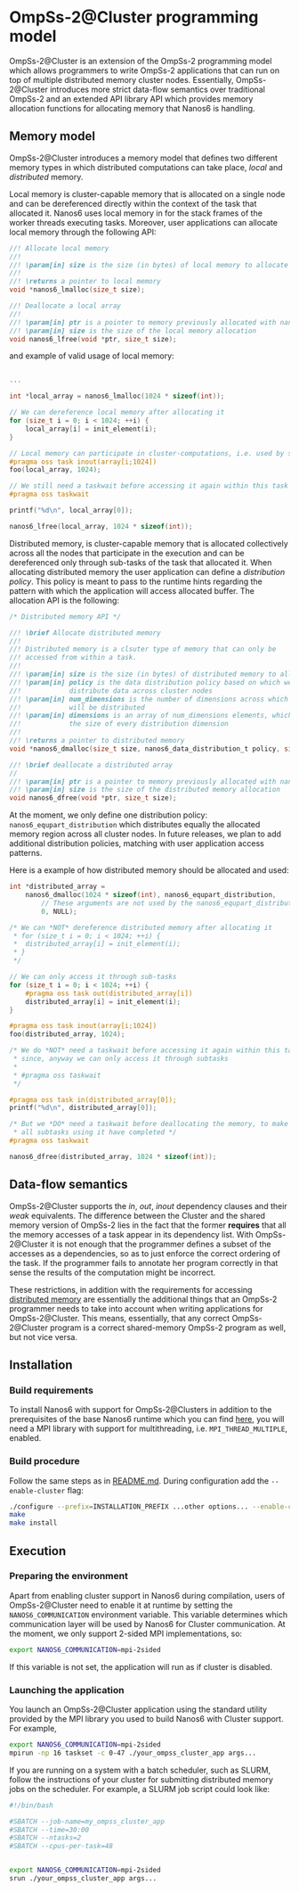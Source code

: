 # OmpSs-2@Cluster programming model

OmpSs-2@Cluster is an extension of the OmpSs-2 programming model which allows programmers to write OmpSs-2 applications that can run on top of multiple
distributed memory cluster nodes. Essentially, OmpSs-2@Cluster introduces more strict data-flow semantics over traditional OmpSs-2 and an extended API
library API which provides memory allocation functions for allocating memory that Nanos6 is handling.

## Memory model

OmpSs-2@Cluster introduces a memory model that defines two different memory types in which distributed computations can take place, *local* and *distributed*
memory.

Local memory is cluster-capable memory that is allocated on a single node and can be dereferenced directly within the context of the task that allocated it.
Nanos6 uses local memory in for the stack frames of the worker threads executing tasks. Moreover, user applications can allocate local memory through the
following API:

```C
//! Allocate local memory
//!
//! \param[in] size is the size (in bytes) of local memory to allocate
//!
//! \returns a pointer to local memory
void *nanos6_lmalloc(size_t size);

//! Deallocate a local array
//!
//! \param[in] ptr is a pointer to memory previously allocated with nanos6_lmalloc
//! \param[in] size is the size of the local memory allocation
void nanos6_lfree(void *ptr, size_t size);
```

and example of valid usage of local memory:

```C

...

int *local_array = nanos6_lmalloc(1024 * sizeof(int));

// We can dereference local memory after allocating it
for (size_t i = 0; i < 1024; ++i) {
	local_array[i] = init_element(i);
}

// Local memory can participate in cluster-computations, i.e. used by subtasks
#pragma oss task inout(array[i;1024])
foo(local_array, 1024);

// We still need a taskwait before accessing it again within this task
#pragma oss taskwait

printf("%d\n", local_array[0]);

nanos6_lfree(local_array, 1024 * sizeof(int));

```

Distributed memory, is cluster-capable memory that is allocated collectively across all the nodes that participate in the execution and can be dereferenced
only through sub-tasks of the task that allocated it. When allocating distributed memory the user application can define a *distribution policy*. This policy
is meant to pass to the runtime hints regarding the pattern with which the application will access allocated buffer. The allocation API is the following:

```C
/* Distributed memory API */

//! \brief Allocate distributed memory
//!
//! Distributed memory is a clsuter type of memory that can only be
//! accessed from within a task.
//!
//! \param[in] size is the size (in bytes) of distributed memory to allocate
//! \param[in] policy is the data distribution policy based on which we will
//!            distribute data across cluster nodes
//! \param[in] num_dimensions is the number of dimensions across which the data
//!            will be distributed
//! \param[in] dimensions is an array of num_dimensions elements, which contains
//!            the size of every distribution dimension
//!
//! \returns a pointer to distributed memory
void *nanos6_dmalloc(size_t size, nanos6_data_distribution_t policy, size_t num_dimensions, size_t *dimensions);

//! \brief deallocate a distributed array
//
//! \param[in] ptr is a pointer to memory previously allocated with nanos6_dmalloc
//! \param[in] size is the size of the distributed memory allocation
void nanos6_dfree(void *ptr, size_t size);
```

At the moment, we only define one distribution policy: `nanos6_equpart_distribution` which distributes equally the allocated memory region across all cluster
nodes. In future releases, we plan to add additional distribution policies, matching with user application access patterns.

Here is a  example of how distributed memory should be allocated and used:

```C
int *distributed_array =
	nanos6_dmalloc(1024 * sizeof(int), nanos6_equpart_distribution,
		// These arguments are not used by the nanos6_equpart_distribution
		0, NULL);

/* We can *NOT* dereference distributed memory after allocating it
 * for (size_t i = 0; i < 1024; ++i) {
 *	distributed_array[i] = init_element(i);
 * }
 */

// We can only access it through sub-tasks
for (size_t i = 0; i < 1024; ++i) {
	#pragma oss task out(distributed_array[i])
	distributed_array[i] = init_element(i);
}

#pragma oss task inout(array[i;1024])
foo(distributed_array, 1024);

/* We do *NOT* need a taskwait before accessing it again within this task
 * since, anyway we can only access it through subtasks
 *
 * #pragma oss taskwait
 */

#pragma oss task in(distributed_array[0]);
printf("%d\n", distributed_array[0]);

/* But we *DO* need a taskwait before deallocating the memory, to make sure
 * all subtasks using it have completed */
#pragma oss taskwait

nanos6_dfree(distributed_array, 1024 * sizeof(int));
```


## Data-flow semantics

OmpSs-2@Cluster supports the *in*, *out*, *inout* dependency clauses and their *weak* equivalents. The difference between the Cluster and the shared memory version of OmpSs-2
lies in the fact that the former **requires** that all the memory accesses of a task appear in its dependency list. With OmpSs-2@Cluster it is not enough that the programmer
defines a subset of the accesses as a dependencies, so as to just enforce the correct ordering of the task. If the programmer fails to annotate her program correctly in that
sense the results of the computation might be incorrect.

These restrictions, in addition with the requirements for accessing [distributed memory](#memory-model) are essentially the additional things that an OmpSs-2 programmer needs
to take into account when writing applications for OmpSs-2@Cluster. This means, essentially, that any correct OmpSs-2@Cluster program is a correct shared-memory OmpSs-2 program
as well, but not vice versa.

## Installation

### Build requirements

To install Nanos6 with support for OmpSs-2@Clusters in addition to the prerequisites of the base Nanos6 runtime which you can find [here](../../README.md),
you will need a MPI library with support for multithreading, i.e. `MPI_THREAD_MULTIPLE`, enabled.

### Build procedure

Follow the same steps as in [README.md](../../README.md). During configuration add the `--enable-cluster` flag:

```sh
./configure --prefix=INSTALLATION_PREFIX ...other options... --enable-cluster ...other options...
make
make install
```


## Execution

### Preparing the environment

Apart from enabling cluster support in Nanos6 during compilation, users of OmpSs-2@Cluster need to enable it at runtime by setting the `NANOS6_COMMUNICATION`
environment variable. This variable determines which communication layer will be used by Nanos6 for Cluster communication. At the moment, we only support
2-sided MPI implementations, so:

```sh
export NANOS6_COMMUNICATION=mpi-2sided
```

If this variable is not set, the application will run as if cluster is disabled.

### Launching the application

You launch an OmpSs-2@Cluster application using the standard utility provided by the MPI library you used to build Nanos6 with Cluster support. For example,

```sh
export NANOS6_COMMUNICATION=mpi-2sided
mpirun -np 16 taskset -c 0-47 ./your_ompss_cluster_app args...
```

If you are running on a system with a batch scheduler, such as SLURM, follow the instructions of your cluster for submitting distributed memory jobs on the
scheduler. For example, a SLURM job script could look like:

```sh
#!/bin/bash

#SBATCH --job-name=my_ompss_cluster_app
#SBATCH --time=30:00
#SBATCH --ntasks=2
#SBATCH --cpus-per-task=48


export NANOS6_COMMUNICATION=mpi-2sided
srun ./your_ompss_cluster_app args...
```
